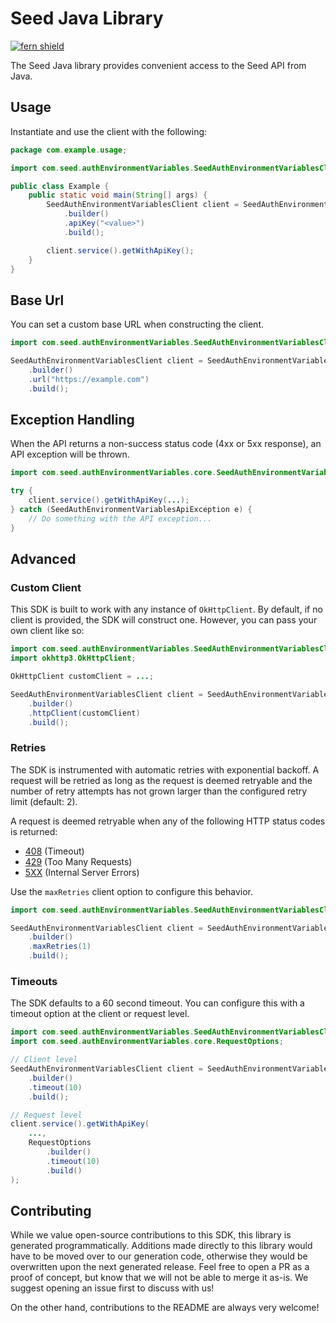 # Seed Java Library

[![fern shield](https://img.shields.io/badge/%F0%9F%8C%BF-Built%20with%20Fern-brightgreen)](https://buildwithfern.com?utm_source=github&utm_medium=github&utm_campaign=readme&utm_source=Seed%2FJava)

The Seed Java library provides convenient access to the Seed API from Java.

## Usage

Instantiate and use the client with the following:

```java
package com.example.usage;

import com.seed.authEnvironmentVariables.SeedAuthEnvironmentVariablesClient;

public class Example {
    public static void main(String[] args) {
        SeedAuthEnvironmentVariablesClient client = SeedAuthEnvironmentVariablesClient
            .builder()
            .apiKey("<value>")
            .build();

        client.service().getWithApiKey();
    }
}
```

## Base Url

You can set a custom base URL when constructing the client.

```java
import com.seed.authEnvironmentVariables.SeedAuthEnvironmentVariablesClient;

SeedAuthEnvironmentVariablesClient client = SeedAuthEnvironmentVariablesClient
    .builder()
    .url("https://example.com")
    .build();
```

## Exception Handling

When the API returns a non-success status code (4xx or 5xx response), an API exception will be thrown.

```java
import com.seed.authEnvironmentVariables.core.SeedAuthEnvironmentVariablesApiException;

try {
    client.service().getWithApiKey(...);
} catch (SeedAuthEnvironmentVariablesApiException e) {
    // Do something with the API exception...
}
```

## Advanced

### Custom Client

This SDK is built to work with any instance of `OkHttpClient`. By default, if no client is provided, the SDK will construct one. 
However, you can pass your own client like so:

```java
import com.seed.authEnvironmentVariables.SeedAuthEnvironmentVariablesClient;
import okhttp3.OkHttpClient;

OkHttpClient customClient = ...;

SeedAuthEnvironmentVariablesClient client = SeedAuthEnvironmentVariablesClient
    .builder()
    .httpClient(customClient)
    .build();
```

### Retries

The SDK is instrumented with automatic retries with exponential backoff. A request will be retried as long
as the request is deemed retryable and the number of retry attempts has not grown larger than the configured
retry limit (default: 2).

A request is deemed retryable when any of the following HTTP status codes is returned:

- [408](https://developer.mozilla.org/en-US/docs/Web/HTTP/Status/408) (Timeout)
- [429](https://developer.mozilla.org/en-US/docs/Web/HTTP/Status/429) (Too Many Requests)
- [5XX](https://developer.mozilla.org/en-US/docs/Web/HTTP/Status/500) (Internal Server Errors)

Use the `maxRetries` client option to configure this behavior.

```java
import com.seed.authEnvironmentVariables.SeedAuthEnvironmentVariablesClient;

SeedAuthEnvironmentVariablesClient client = SeedAuthEnvironmentVariablesClient
    .builder()
    .maxRetries(1)
    .build();
```

### Timeouts

The SDK defaults to a 60 second timeout. You can configure this with a timeout option at the client or request level.

```java
import com.seed.authEnvironmentVariables.SeedAuthEnvironmentVariablesClient;
import com.seed.authEnvironmentVariables.core.RequestOptions;

// Client level
SeedAuthEnvironmentVariablesClient client = SeedAuthEnvironmentVariablesClient
    .builder()
    .timeout(10)
    .build();

// Request level
client.service().getWithApiKey(
    ...,
    RequestOptions
        .builder()
        .timeout(10)
        .build()
);
```

## Contributing

While we value open-source contributions to this SDK, this library is generated programmatically.
Additions made directly to this library would have to be moved over to our generation code,
otherwise they would be overwritten upon the next generated release. Feel free to open a PR as
a proof of concept, but know that we will not be able to merge it as-is. We suggest opening
an issue first to discuss with us!

On the other hand, contributions to the README are always very welcome!